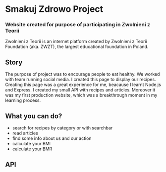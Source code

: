 # Smakuj Zdrowo Project
### Website created for purpose of participating in Zwolnieni z Teorii
Zwolnieni z Teorii is an internet platform created by Zwolnieni z Teorii Foundation (aka. ZWZT), the largest educational foundation in Poland.

## Story
The purpose of project was to encourage people to eat healthy. We worked with team running social media. I created this page to display our recipes. 
Creating this page was a great experience for me, beacause I learnt Node.js and Express. I created my small API with recipes and articles. Moreover it was my first production website, which was a breakthrough moment in my learning process.


## What you can do?
* search for recipes by category or with searchbar
* read articles 
* find some info about us and our action
* calculate your BMI
* calculate your BMR

## API
